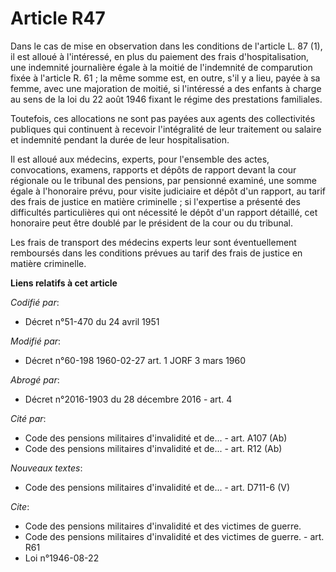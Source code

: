 # Article R47

Dans le cas de mise en observation dans les conditions de l'article L. 87 (1), il est alloué à l'intéressé, en plus du
paiement des frais d'hospitalisation, une indemnité journalière égale à la moitié de l'indemnité de comparution fixée à
l'article R. 61 ; la même somme est, en outre, s'il y a lieu, payée à sa femme, avec une majoration de moitié, si l'intéressé
a des enfants à charge au sens de la loi du 22 août 1946 fixant le régime des prestations familiales.

Toutefois, ces allocations ne sont pas payées aux agents des collectivités publiques qui continuent à recevoir l'intégralité
de leur traitement ou salaire et indemnité pendant la durée de leur hospitalisation.

Il est alloué aux médecins, experts, pour l'ensemble des actes, convocations, examens, rapports et dépôts de rapport devant
la cour régionale ou le tribunal des pensions, par pensionné examiné, une somme égale à l'honoraire prévu, pour visite
judiciaire et dépôt d'un rapport, au tarif des frais de justice en matière criminelle ; si l'expertise a présenté des
difficultés particulières qui ont nécessité le dépôt d'un rapport détaillé, cet honoraire peut être doublé par le président
de la cour ou du tribunal.

Les frais de transport des médecins experts leur sont éventuellement remboursés dans les conditions prévues au tarif des
frais de justice en matière criminelle.

**Liens relatifs à cet article**

_Codifié par_:

  - Décret n°51-470 du 24 avril 1951

_Modifié par_:

  - Décret n°60-198 1960-02-27 art. 1 JORF 3 mars 1960

_Abrogé par_:

  - Décret n°2016-1903 du 28 décembre 2016 - art. 4

_Cité par_:

  - Code des pensions militaires d'invalidité et de... - art. A107 (Ab)
  - Code des pensions militaires d'invalidité et de... - art. R12 (Ab)

_Nouveaux textes_:

  - Code des pensions militaires d'invalidité et de... - art. D711-6 (V)

_Cite_:

  - Code des pensions militaires d'invalidité et des victimes de guerre.
  - Code des pensions militaires d'invalidité et des victimes de guerre. - art. R61
  - Loi n°1946-08-22
